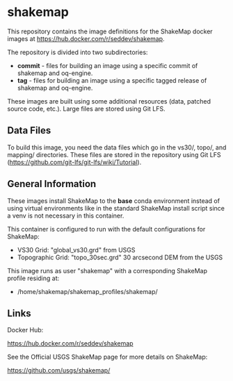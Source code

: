 # shakemap

This repository contains the image definitions for the ShakeMap docker
images at https://hub.docker.com/r/seddev/shakemap.

The repository is divided into two subdirectories:
    
  * **commit** - files for building an image using a specific commit of
  shakemap and oq-engine. 
  * **tag** - files for building an image using a specific tagged release of
  shakemap and oq-engine.
  
These images are built using some additional resources (data, patched source code,
etc.). Large files are stored using Git LFS.


## Data Files
To build this image, you need the data files which go in the vs30/, 
topo/, and mapping/ directories. These files are stored in the
repository using Git LFS 
(https://github.com/git-lfs/git-lfs/wiki/Tutorial).


## General Information

These images install ShakeMap to the **base** conda environment instead
of using virtual environments like in the standard ShakeMap install
script since a venv is not necessary in this container.

 This container is configured to run with the default configurations for
 ShakeMap:
  * VS30 Grid: "global_vs30.grd" from USGS
  * Topographic Grid: "topo_30sec.grd" 30 arcsecond DEM from the USGS
 
This image runs as user "shakemap" with a corresponding ShakeMap profile residing at:
  *  /home/shakemap/shakemap_profiles/shakemap/
 
## Links

Docker Hub: 

https://hub.docker.com/r/seddev/shakemap 

See the Official USGS ShakeMap page for more details on ShakeMap:

https://github.com/usgs/shakemap/

